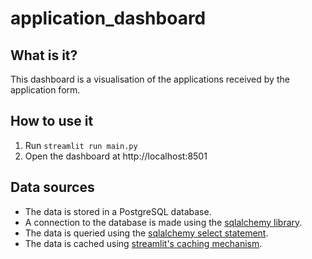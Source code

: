 # application_dashboard
## What is it?

This dashboard is a visualisation of the applications received by the application form.

## How to use it

1. Run `streamlit run main.py`
2. Open the dashboard at http://localhost:8501

## Data sources

* The data is stored in a PostgreSQL database.
* A connection to the database is made using the [sqlalchemy library](https://docs.sqlalchemy.org/en/13/core/engines.html).
* The data is queried using the [sqlalchemy select statement](https://docs.sqlalchemy.org/en/13/core/tutorial.html).
* The data is cached using [streamlit's caching mechanism](https://docs.streamlit.io/en/stable/api.html#display-interactive-widgets).

